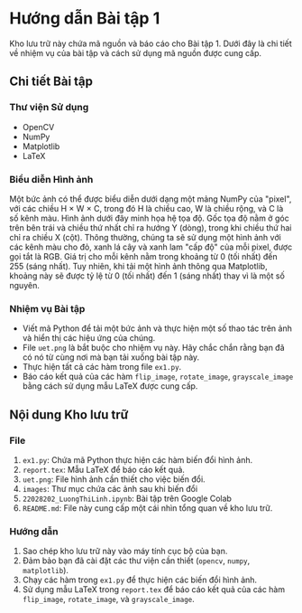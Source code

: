 # Hướng dẫn Bài tập 1

Kho lưu trữ này chứa mã nguồn và báo cáo cho Bài tập 1. Dưới đây là chi tiết về nhiệm vụ của bài tập và cách sử dụng mã nguồn được cung cấp.

## Chi tiết Bài tập

### Thư viện Sử dụng
- OpenCV
- NumPy
- Matplotlib
- LaTeX

### Biểu diễn Hình ảnh
Một bức ảnh có thể được biểu diễn dưới dạng một mảng NumPy của "pixel", với các chiều H × W × C, trong đó H là chiều cao, W là chiều rộng, và C là số kênh màu. Hình ảnh dưới đây minh họa hệ tọa độ. Gốc tọa độ nằm ở góc trên bên trái và chiều thứ nhất chỉ ra hướng Y (dòng), trong khi chiều thứ hai chỉ ra chiều X (cột). Thông thường, chúng ta sẽ sử dụng một hình ảnh với các kênh màu cho đỏ, xanh lá cây và xanh lam "cấp độ" của mỗi pixel, được gọi tắt là RGB. Giá trị cho mỗi kênh nằm trong khoảng từ 0 (tối nhất) đến 255 (sáng nhất). Tuy nhiên, khi tải một hình ảnh thông qua Matplotlib, khoảng này sẽ được tỷ lệ từ 0 (tối nhất) đến 1 (sáng nhất) thay vì là một số nguyên.

### Nhiệm vụ Bài tập
- Viết mã Python để tải một bức ảnh và thực hiện một số thao tác trên ảnh và hiển thị các hiệu ứng của chúng.
- File `uet.png` là bắt buộc cho nhiệm vụ này. Hãy chắc chắn rằng bạn đã có nó từ cùng nơi mà bạn tải xuống bài tập này.
- Thực hiện tất cả các hàm trong file `ex1.py`.
- Báo cáo kết quả của các hàm `flip_image`, `rotate_image`, `grayscale_image` bằng cách sử dụng mẫu LaTeX được cung cấp.

## Nội dung Kho lưu trữ

### File
1. `ex1.py`: Chứa mã Python thực hiện các hàm biến đổi hình ảnh.
2. `report.tex`: Mẫu LaTeX để báo cáo kết quả.
3. `uet.png`: File hình ảnh cần thiết cho việc biến đổi.
4. `images`: Thư mục chứa các ảnh sau khi biến đổi
5. `22028202_LuongThiLinh.ipynb`: Bài tập trên Google Colab
6. `README.md`: File này cung cấp một cái nhìn tổng quan về kho lưu trữ.

### Hướng dẫn
1. Sao chép kho lưu trữ này vào máy tính cục bộ của bạn.
2. Đảm bảo bạn đã cài đặt các thư viện cần thiết (`opencv`, `numpy`, `matplotlib`).
3. Chạy các hàm trong `ex1.py` để thực hiện các biến đổi hình ảnh.
4. Sử dụng mẫu LaTeX trong `report.tex` để báo cáo kết quả của các hàm `flip_image`, `rotate_image`, và `grayscale_image`.
